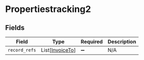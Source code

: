 # Propertiestracking2


## Fields

| Field                                               | Type                                                | Required                                            | Description                                         |
| --------------------------------------------------- | --------------------------------------------------- | --------------------------------------------------- | --------------------------------------------------- |
| `record_refs`                                       | List[[InvoiceTo](../../models/shared/invoiceto.md)] | :heavy_minus_sign:                                  | N/A                                                 |